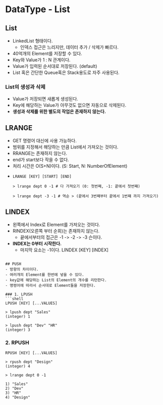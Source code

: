 # DataType - List

## List
- LinkedList 형태이다.
  - 인덱스 접근은 느리지만, 데이터 추가 / 삭제가 빠르다.
- 40억개의 Element를 저장할 수 있다.
- Key와 Value가 1 : N 관계이다.
- Value가 입력된 순서대로 저장된다. (default)
- List 혹은 간단한 Queue혹은 Stack용도로 자주 사용된다.

### List의 생성과 삭제
- Value가 저장되면 새롭게 생성된다.
- Key에 해당하는 Value가 아무것도 없으면 자동으로 삭제된다.
- **생성과 삭제를 위한 별도의 작업은 존재하지 않는다.**

## LRANGE 
- GET 명령어 대신에 사용 가능하다.
- 범위를 지정해서 해당하는 만큼 List에서 가져오는 것이다.
- RRANGE는 존재하지 않는다.
- end가 start보다 작을 수 없다.
- 처리 시간은 O(S+N)이다. (S: Start, N: NumberOfElement)
- ```shell
  LRANGE [KEY] [START] [END]
  
  > lrange dept 0 -1 # 다 가져오기 (0: 첫번째, -1: 끝에서 첫번쨰)

  > lrange dept -3 -1 # 역순 > (끝에서 3번째부터 끝에서 1번쨰 까지 가져오기)
  ```

## LINDEX
- 왼쪽에서 Index로 Element를 가져오는 것이다.
- RINDEX(오른쪽 부터 순회)는 존재하지 않는다.
  - 끝에서부터의 접근은 -1 -> -2 -> -3 슨이다.
- **INDEX는 0부터 시작한다.**
  - 마지막 요소는 -1이다.
LINDEX [KEY] [INDEX]

```

## PUSH 
- 방향의 차이이다.
- 여러개의 Element를 한번에 넣을 수 있다.
- key값에 해당하는 List의 Element의 개수를 리턴한다.
- 명령어에 따라서 순서대로 Element들을 저장한다.

### 1. LPUSH
```shell
LPUSH [KEY] [...VALUES]

> lpush dept "Sales"
(integer) 1

> lpush dept "Dev" "HR"
(integer) 3
```

### 2. RPUSH
```shell
RPUSH [KEY] [...VALUES]

> rpush dept "Design"
(integer) 4

> lrange dept 0 -1

1) "Sales"
2) "Dev"
3) "HR"
4) "Design"
```